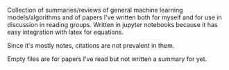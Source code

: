 Collection of summaries/reviews of general machine learning models/algorithms and of papers I've written both for myself and for use in discussion in reading groups. Written in jupyter notebooks because it has easy integration with latex for equations.

Since it's mostly notes, citations are not prevalent in them.

Empty files are for papers I've read but not written a summary for yet.
